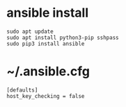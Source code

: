 # ansible install
```
sudo apt update
sudo apt install python3-pip sshpass
sudo pip3 install ansible
```

# ~/.ansible.cfg
```
[defaults]
host_key_checking = false
```
